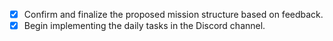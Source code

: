 - [x] Confirm and finalize the proposed mission structure based on feedback.
- [x] Begin implementing the daily tasks in the Discord channel.